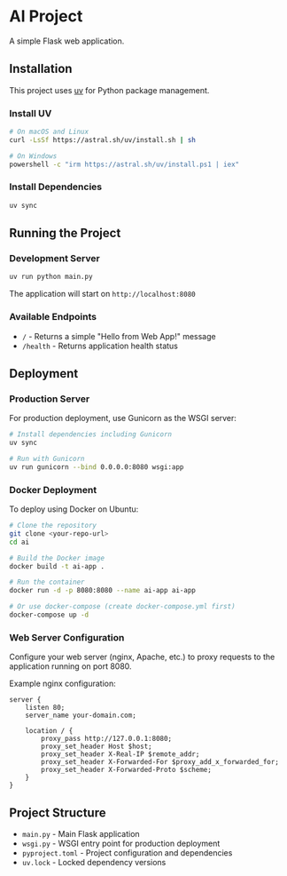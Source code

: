 # AI Project

A simple Flask web application.

## Installation

This project uses [uv](https://docs.astral.sh/uv/) for Python package management.

### Install UV

```bash
# On macOS and Linux
curl -LsSf https://astral.sh/uv/install.sh | sh

# On Windows
powershell -c "irm https://astral.sh/uv/install.ps1 | iex"
```

### Install Dependencies

```bash
uv sync
```

## Running the Project

### Development Server

```bash
uv run python main.py
```

The application will start on `http://localhost:8080`

### Available Endpoints

- `/` - Returns a simple "Hello from Web App!" message
- `/health` - Returns application health status

## Deployment

### Production Server

For production deployment, use Gunicorn as the WSGI server:

```bash
# Install dependencies including Gunicorn
uv sync

# Run with Gunicorn
uv run gunicorn --bind 0.0.0.0:8080 wsgi:app
```

### Docker Deployment

To deploy using Docker on Ubuntu:

```bash
# Clone the repository
git clone <your-repo-url>
cd ai

# Build the Docker image
docker build -t ai-app .

# Run the container
docker run -d -p 8080:8080 --name ai-app ai-app

# Or use docker-compose (create docker-compose.yml first)
docker-compose up -d
```

### Web Server Configuration

Configure your web server (nginx, Apache, etc.) to proxy requests to the application running on port 8080.

Example nginx configuration:
```nginx
server {
    listen 80;
    server_name your-domain.com;

    location / {
        proxy_pass http://127.0.0.1:8080;
        proxy_set_header Host $host;
        proxy_set_header X-Real-IP $remote_addr;
        proxy_set_header X-Forwarded-For $proxy_add_x_forwarded_for;
        proxy_set_header X-Forwarded-Proto $scheme;
    }
}
```

## Project Structure

- `main.py` - Main Flask application
- `wsgi.py` - WSGI entry point for production deployment
- `pyproject.toml` - Project configuration and dependencies
- `uv.lock` - Locked dependency versions
